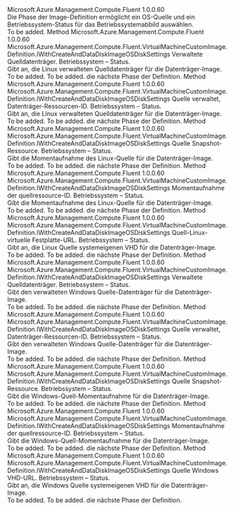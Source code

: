 <Type Name="IWithOSDiskImageSource" FullName="Microsoft.Azure.Management.Compute.Fluent.VirtualMachineCustomImage.Definition.IWithOSDiskImageSource">
  <TypeSignature Language="C#" Value="public interface IWithOSDiskImageSource" />
  <TypeSignature Language="ILAsm" Value=".class public interface auto ansi abstract IWithOSDiskImageSource" />
  <TypeSignature Language="DocId" Value="T:Microsoft.Azure.Management.Compute.Fluent.VirtualMachineCustomImage.Definition.IWithOSDiskImageSource" />
  <TypeSignature Language="VB.NET" Value="Public Interface IWithOSDiskImageSource" />
  <TypeSignature Language="F#" Value="type IWithOSDiskImageSource = interface" />
  <AssemblyInfo>
    <AssemblyName>Microsoft.Azure.Management.Compute.Fluent</AssemblyName>
    <AssemblyVersion>1.0.0.60</AssemblyVersion>
  </AssemblyInfo>
  <Interfaces />
  <Docs>
    <summary>
            Die Phase der Image-Definition ermöglicht ein OS-Quelle und ein Betriebssystem-Status für das Betriebssystemabbild auswählen.
            </summary>
    <remarks>To be added.</remarks>
  </Docs>
  <Members>
    <Member MemberName="WithLinuxFromDisk">
      <MemberSignature Language="C#" Value="public Microsoft.Azure.Management.Compute.Fluent.VirtualMachineCustomImage.Definition.IWithCreateAndDataDiskImageOSDiskSettings WithLinuxFromDisk (Microsoft.Azure.Management.Compute.Fluent.IDisk sourceManagedDisk, Microsoft.Azure.Management.Compute.Fluent.Models.OperatingSystemStateTypes osState);" />
      <MemberSignature Language="ILAsm" Value=".method public hidebysig newslot virtual instance class Microsoft.Azure.Management.Compute.Fluent.VirtualMachineCustomImage.Definition.IWithCreateAndDataDiskImageOSDiskSettings WithLinuxFromDisk(class Microsoft.Azure.Management.Compute.Fluent.IDisk sourceManagedDisk, valuetype Microsoft.Azure.Management.Compute.Fluent.Models.OperatingSystemStateTypes osState) cil managed" />
      <MemberSignature Language="DocId" Value="M:Microsoft.Azure.Management.Compute.Fluent.VirtualMachineCustomImage.Definition.IWithOSDiskImageSource.WithLinuxFromDisk(Microsoft.Azure.Management.Compute.Fluent.IDisk,Microsoft.Azure.Management.Compute.Fluent.Models.OperatingSystemStateTypes)" />
      <MemberSignature Language="VB.NET" Value="Public Function WithLinuxFromDisk (sourceManagedDisk As IDisk, osState As OperatingSystemStateTypes) As IWithCreateAndDataDiskImageOSDiskSettings" />
      <MemberSignature Language="F#" Value="abstract member WithLinuxFromDisk : Microsoft.Azure.Management.Compute.Fluent.IDisk * Microsoft.Azure.Management.Compute.Fluent.Models.OperatingSystemStateTypes -&gt; Microsoft.Azure.Management.Compute.Fluent.VirtualMachineCustomImage.Definition.IWithCreateAndDataDiskImageOSDiskSettings" Usage="iWithOSDiskImageSource.WithLinuxFromDisk (sourceManagedDisk, osState)" />
      <MemberType>Method</MemberType>
      <AssemblyInfo>
        <AssemblyName>Microsoft.Azure.Management.Compute.Fluent</AssemblyName>
        <AssemblyVersion>1.0.0.60</AssemblyVersion>
      </AssemblyInfo>
      <ReturnValue>
        <ReturnType>Microsoft.Azure.Management.Compute.Fluent.VirtualMachineCustomImage.Definition.IWithCreateAndDataDiskImageOSDiskSettings</ReturnType>
      </ReturnValue>
      <Parameters>
        <Parameter Name="sourceManagedDisk" Type="Microsoft.Azure.Management.Compute.Fluent.IDisk" />
        <Parameter Name="osState" Type="Microsoft.Azure.Management.Compute.Fluent.Models.OperatingSystemStateTypes" />
      </Parameters>
      <Docs>
        <param name="sourceManagedDisk">Verwaltete Quelldatenträger.</param>
        <param name="osState">Betriebssystem – Status.</param>
        <summary>
            Gibt an, die Linux verwalteten Quelldatenträger für die Datenträger-Image.
            </summary>
        <returns>To be added.</returns>
        <remarks>To be added.</remarks>
        <return>die nächste Phase der Definition.</return>
      </Docs>
    </Member>
    <Member MemberName="WithLinuxFromDisk">
      <MemberSignature Language="C#" Value="public Microsoft.Azure.Management.Compute.Fluent.VirtualMachineCustomImage.Definition.IWithCreateAndDataDiskImageOSDiskSettings WithLinuxFromDisk (string sourceManagedDiskId, Microsoft.Azure.Management.Compute.Fluent.Models.OperatingSystemStateTypes osState);" />
      <MemberSignature Language="ILAsm" Value=".method public hidebysig newslot virtual instance class Microsoft.Azure.Management.Compute.Fluent.VirtualMachineCustomImage.Definition.IWithCreateAndDataDiskImageOSDiskSettings WithLinuxFromDisk(string sourceManagedDiskId, valuetype Microsoft.Azure.Management.Compute.Fluent.Models.OperatingSystemStateTypes osState) cil managed" />
      <MemberSignature Language="DocId" Value="M:Microsoft.Azure.Management.Compute.Fluent.VirtualMachineCustomImage.Definition.IWithOSDiskImageSource.WithLinuxFromDisk(System.String,Microsoft.Azure.Management.Compute.Fluent.Models.OperatingSystemStateTypes)" />
      <MemberSignature Language="VB.NET" Value="Public Function WithLinuxFromDisk (sourceManagedDiskId As String, osState As OperatingSystemStateTypes) As IWithCreateAndDataDiskImageOSDiskSettings" />
      <MemberSignature Language="F#" Value="abstract member WithLinuxFromDisk : string * Microsoft.Azure.Management.Compute.Fluent.Models.OperatingSystemStateTypes -&gt; Microsoft.Azure.Management.Compute.Fluent.VirtualMachineCustomImage.Definition.IWithCreateAndDataDiskImageOSDiskSettings" Usage="iWithOSDiskImageSource.WithLinuxFromDisk (sourceManagedDiskId, osState)" />
      <MemberType>Method</MemberType>
      <AssemblyInfo>
        <AssemblyName>Microsoft.Azure.Management.Compute.Fluent</AssemblyName>
        <AssemblyVersion>1.0.0.60</AssemblyVersion>
      </AssemblyInfo>
      <ReturnValue>
        <ReturnType>Microsoft.Azure.Management.Compute.Fluent.VirtualMachineCustomImage.Definition.IWithCreateAndDataDiskImageOSDiskSettings</ReturnType>
      </ReturnValue>
      <Parameters>
        <Parameter Name="sourceManagedDiskId" Type="System.String" />
        <Parameter Name="osState" Type="Microsoft.Azure.Management.Compute.Fluent.Models.OperatingSystemStateTypes" />
      </Parameters>
      <Docs>
        <param name="sourceManagedDiskId">Quelle verwaltet, Datenträger-Ressourcen-ID.</param>
        <param name="osState">Betriebssystem – Status.</param>
        <summary>
            Gibt an, die Linux verwalteten Quelldatenträger für die Datenträger-Image.
            </summary>
        <returns>To be added.</returns>
        <remarks>To be added.</remarks>
        <return>die nächste Phase der Definition.</return>
      </Docs>
    </Member>
    <Member MemberName="WithLinuxFromSnapshot">
      <MemberSignature Language="C#" Value="public Microsoft.Azure.Management.Compute.Fluent.VirtualMachineCustomImage.Definition.IWithCreateAndDataDiskImageOSDiskSettings WithLinuxFromSnapshot (Microsoft.Azure.Management.Compute.Fluent.ISnapshot sourceSnapshot, Microsoft.Azure.Management.Compute.Fluent.Models.OperatingSystemStateTypes osState);" />
      <MemberSignature Language="ILAsm" Value=".method public hidebysig newslot virtual instance class Microsoft.Azure.Management.Compute.Fluent.VirtualMachineCustomImage.Definition.IWithCreateAndDataDiskImageOSDiskSettings WithLinuxFromSnapshot(class Microsoft.Azure.Management.Compute.Fluent.ISnapshot sourceSnapshot, valuetype Microsoft.Azure.Management.Compute.Fluent.Models.OperatingSystemStateTypes osState) cil managed" />
      <MemberSignature Language="DocId" Value="M:Microsoft.Azure.Management.Compute.Fluent.VirtualMachineCustomImage.Definition.IWithOSDiskImageSource.WithLinuxFromSnapshot(Microsoft.Azure.Management.Compute.Fluent.ISnapshot,Microsoft.Azure.Management.Compute.Fluent.Models.OperatingSystemStateTypes)" />
      <MemberSignature Language="VB.NET" Value="Public Function WithLinuxFromSnapshot (sourceSnapshot As ISnapshot, osState As OperatingSystemStateTypes) As IWithCreateAndDataDiskImageOSDiskSettings" />
      <MemberSignature Language="F#" Value="abstract member WithLinuxFromSnapshot : Microsoft.Azure.Management.Compute.Fluent.ISnapshot * Microsoft.Azure.Management.Compute.Fluent.Models.OperatingSystemStateTypes -&gt; Microsoft.Azure.Management.Compute.Fluent.VirtualMachineCustomImage.Definition.IWithCreateAndDataDiskImageOSDiskSettings" Usage="iWithOSDiskImageSource.WithLinuxFromSnapshot (sourceSnapshot, osState)" />
      <MemberType>Method</MemberType>
      <AssemblyInfo>
        <AssemblyName>Microsoft.Azure.Management.Compute.Fluent</AssemblyName>
        <AssemblyVersion>1.0.0.60</AssemblyVersion>
      </AssemblyInfo>
      <ReturnValue>
        <ReturnType>Microsoft.Azure.Management.Compute.Fluent.VirtualMachineCustomImage.Definition.IWithCreateAndDataDiskImageOSDiskSettings</ReturnType>
      </ReturnValue>
      <Parameters>
        <Parameter Name="sourceSnapshot" Type="Microsoft.Azure.Management.Compute.Fluent.ISnapshot" />
        <Parameter Name="osState" Type="Microsoft.Azure.Management.Compute.Fluent.Models.OperatingSystemStateTypes" />
      </Parameters>
      <Docs>
        <param name="sourceSnapshot">Quelle Snapshot-Ressource.</param>
        <param name="osState">Betriebssystem – Status.</param>
        <summary>
            Gibt die Momentaufnahme des Linux-Quelle für die Datenträger-Image.
            </summary>
        <returns>To be added.</returns>
        <remarks>To be added.</remarks>
        <return>die nächste Phase der Definition.</return>
      </Docs>
    </Member>
    <Member MemberName="WithLinuxFromSnapshot">
      <MemberSignature Language="C#" Value="public Microsoft.Azure.Management.Compute.Fluent.VirtualMachineCustomImage.Definition.IWithCreateAndDataDiskImageOSDiskSettings WithLinuxFromSnapshot (string sourceSnapshotId, Microsoft.Azure.Management.Compute.Fluent.Models.OperatingSystemStateTypes osState);" />
      <MemberSignature Language="ILAsm" Value=".method public hidebysig newslot virtual instance class Microsoft.Azure.Management.Compute.Fluent.VirtualMachineCustomImage.Definition.IWithCreateAndDataDiskImageOSDiskSettings WithLinuxFromSnapshot(string sourceSnapshotId, valuetype Microsoft.Azure.Management.Compute.Fluent.Models.OperatingSystemStateTypes osState) cil managed" />
      <MemberSignature Language="DocId" Value="M:Microsoft.Azure.Management.Compute.Fluent.VirtualMachineCustomImage.Definition.IWithOSDiskImageSource.WithLinuxFromSnapshot(System.String,Microsoft.Azure.Management.Compute.Fluent.Models.OperatingSystemStateTypes)" />
      <MemberSignature Language="VB.NET" Value="Public Function WithLinuxFromSnapshot (sourceSnapshotId As String, osState As OperatingSystemStateTypes) As IWithCreateAndDataDiskImageOSDiskSettings" />
      <MemberSignature Language="F#" Value="abstract member WithLinuxFromSnapshot : string * Microsoft.Azure.Management.Compute.Fluent.Models.OperatingSystemStateTypes -&gt; Microsoft.Azure.Management.Compute.Fluent.VirtualMachineCustomImage.Definition.IWithCreateAndDataDiskImageOSDiskSettings" Usage="iWithOSDiskImageSource.WithLinuxFromSnapshot (sourceSnapshotId, osState)" />
      <MemberType>Method</MemberType>
      <AssemblyInfo>
        <AssemblyName>Microsoft.Azure.Management.Compute.Fluent</AssemblyName>
        <AssemblyVersion>1.0.0.60</AssemblyVersion>
      </AssemblyInfo>
      <ReturnValue>
        <ReturnType>Microsoft.Azure.Management.Compute.Fluent.VirtualMachineCustomImage.Definition.IWithCreateAndDataDiskImageOSDiskSettings</ReturnType>
      </ReturnValue>
      <Parameters>
        <Parameter Name="sourceSnapshotId" Type="System.String" />
        <Parameter Name="osState" Type="Microsoft.Azure.Management.Compute.Fluent.Models.OperatingSystemStateTypes" />
      </Parameters>
      <Docs>
        <param name="sourceSnapshotId">Momentaufnahme der quellressource-ID.</param>
        <param name="osState">Betriebssystem – Status.</param>
        <summary>
            Gibt die Momentaufnahme des Linux-Quelle für die Datenträger-Image.
            </summary>
        <returns>To be added.</returns>
        <remarks>To be added.</remarks>
        <return>die nächste Phase der Definition.</return>
      </Docs>
    </Member>
    <Member MemberName="WithLinuxFromVhd">
      <MemberSignature Language="C#" Value="public Microsoft.Azure.Management.Compute.Fluent.VirtualMachineCustomImage.Definition.IWithCreateAndDataDiskImageOSDiskSettings WithLinuxFromVhd (string sourceVhdUrl, Microsoft.Azure.Management.Compute.Fluent.Models.OperatingSystemStateTypes osState);" />
      <MemberSignature Language="ILAsm" Value=".method public hidebysig newslot virtual instance class Microsoft.Azure.Management.Compute.Fluent.VirtualMachineCustomImage.Definition.IWithCreateAndDataDiskImageOSDiskSettings WithLinuxFromVhd(string sourceVhdUrl, valuetype Microsoft.Azure.Management.Compute.Fluent.Models.OperatingSystemStateTypes osState) cil managed" />
      <MemberSignature Language="DocId" Value="M:Microsoft.Azure.Management.Compute.Fluent.VirtualMachineCustomImage.Definition.IWithOSDiskImageSource.WithLinuxFromVhd(System.String,Microsoft.Azure.Management.Compute.Fluent.Models.OperatingSystemStateTypes)" />
      <MemberSignature Language="VB.NET" Value="Public Function WithLinuxFromVhd (sourceVhdUrl As String, osState As OperatingSystemStateTypes) As IWithCreateAndDataDiskImageOSDiskSettings" />
      <MemberSignature Language="F#" Value="abstract member WithLinuxFromVhd : string * Microsoft.Azure.Management.Compute.Fluent.Models.OperatingSystemStateTypes -&gt; Microsoft.Azure.Management.Compute.Fluent.VirtualMachineCustomImage.Definition.IWithCreateAndDataDiskImageOSDiskSettings" Usage="iWithOSDiskImageSource.WithLinuxFromVhd (sourceVhdUrl, osState)" />
      <MemberType>Method</MemberType>
      <AssemblyInfo>
        <AssemblyName>Microsoft.Azure.Management.Compute.Fluent</AssemblyName>
        <AssemblyVersion>1.0.0.60</AssemblyVersion>
      </AssemblyInfo>
      <ReturnValue>
        <ReturnType>Microsoft.Azure.Management.Compute.Fluent.VirtualMachineCustomImage.Definition.IWithCreateAndDataDiskImageOSDiskSettings</ReturnType>
      </ReturnValue>
      <Parameters>
        <Parameter Name="sourceVhdUrl" Type="System.String" />
        <Parameter Name="osState" Type="Microsoft.Azure.Management.Compute.Fluent.Models.OperatingSystemStateTypes" />
      </Parameters>
      <Docs>
        <param name="sourceVhdUrl">Quell-Linux-virtuelle Festplatte-URL.</param>
        <param name="osState">Betriebssystem – Status.</param>
        <summary>
            Gibt an, die Linux Quelle systemeigenen VHD für die Datenträger-Image.
            </summary>
        <returns>To be added.</returns>
        <remarks>To be added.</remarks>
        <return>die nächste Phase der Definition.</return>
      </Docs>
    </Member>
    <Member MemberName="WithWindowsFromDisk">
      <MemberSignature Language="C#" Value="public Microsoft.Azure.Management.Compute.Fluent.VirtualMachineCustomImage.Definition.IWithCreateAndDataDiskImageOSDiskSettings WithWindowsFromDisk (Microsoft.Azure.Management.Compute.Fluent.IDisk sourceManagedDisk, Microsoft.Azure.Management.Compute.Fluent.Models.OperatingSystemStateTypes osState);" />
      <MemberSignature Language="ILAsm" Value=".method public hidebysig newslot virtual instance class Microsoft.Azure.Management.Compute.Fluent.VirtualMachineCustomImage.Definition.IWithCreateAndDataDiskImageOSDiskSettings WithWindowsFromDisk(class Microsoft.Azure.Management.Compute.Fluent.IDisk sourceManagedDisk, valuetype Microsoft.Azure.Management.Compute.Fluent.Models.OperatingSystemStateTypes osState) cil managed" />
      <MemberSignature Language="DocId" Value="M:Microsoft.Azure.Management.Compute.Fluent.VirtualMachineCustomImage.Definition.IWithOSDiskImageSource.WithWindowsFromDisk(Microsoft.Azure.Management.Compute.Fluent.IDisk,Microsoft.Azure.Management.Compute.Fluent.Models.OperatingSystemStateTypes)" />
      <MemberSignature Language="VB.NET" Value="Public Function WithWindowsFromDisk (sourceManagedDisk As IDisk, osState As OperatingSystemStateTypes) As IWithCreateAndDataDiskImageOSDiskSettings" />
      <MemberSignature Language="F#" Value="abstract member WithWindowsFromDisk : Microsoft.Azure.Management.Compute.Fluent.IDisk * Microsoft.Azure.Management.Compute.Fluent.Models.OperatingSystemStateTypes -&gt; Microsoft.Azure.Management.Compute.Fluent.VirtualMachineCustomImage.Definition.IWithCreateAndDataDiskImageOSDiskSettings" Usage="iWithOSDiskImageSource.WithWindowsFromDisk (sourceManagedDisk, osState)" />
      <MemberType>Method</MemberType>
      <AssemblyInfo>
        <AssemblyName>Microsoft.Azure.Management.Compute.Fluent</AssemblyName>
        <AssemblyVersion>1.0.0.60</AssemblyVersion>
      </AssemblyInfo>
      <ReturnValue>
        <ReturnType>Microsoft.Azure.Management.Compute.Fluent.VirtualMachineCustomImage.Definition.IWithCreateAndDataDiskImageOSDiskSettings</ReturnType>
      </ReturnValue>
      <Parameters>
        <Parameter Name="sourceManagedDisk" Type="Microsoft.Azure.Management.Compute.Fluent.IDisk" />
        <Parameter Name="osState" Type="Microsoft.Azure.Management.Compute.Fluent.Models.OperatingSystemStateTypes" />
      </Parameters>
      <Docs>
        <param name="sourceManagedDisk">Verwaltete Quelldatenträger.</param>
        <param name="osState">Betriebssystem – Status.</param>
        <summary>
            Gibt den verwalteten Windows Quelle-Datenträger für die Datenträger-Image.
            </summary>
        <returns>To be added.</returns>
        <remarks>To be added.</remarks>
        <return>die nächste Phase der Definition.</return>
      </Docs>
    </Member>
    <Member MemberName="WithWindowsFromDisk">
      <MemberSignature Language="C#" Value="public Microsoft.Azure.Management.Compute.Fluent.VirtualMachineCustomImage.Definition.IWithCreateAndDataDiskImageOSDiskSettings WithWindowsFromDisk (string sourceManagedDiskId, Microsoft.Azure.Management.Compute.Fluent.Models.OperatingSystemStateTypes osState);" />
      <MemberSignature Language="ILAsm" Value=".method public hidebysig newslot virtual instance class Microsoft.Azure.Management.Compute.Fluent.VirtualMachineCustomImage.Definition.IWithCreateAndDataDiskImageOSDiskSettings WithWindowsFromDisk(string sourceManagedDiskId, valuetype Microsoft.Azure.Management.Compute.Fluent.Models.OperatingSystemStateTypes osState) cil managed" />
      <MemberSignature Language="DocId" Value="M:Microsoft.Azure.Management.Compute.Fluent.VirtualMachineCustomImage.Definition.IWithOSDiskImageSource.WithWindowsFromDisk(System.String,Microsoft.Azure.Management.Compute.Fluent.Models.OperatingSystemStateTypes)" />
      <MemberSignature Language="VB.NET" Value="Public Function WithWindowsFromDisk (sourceManagedDiskId As String, osState As OperatingSystemStateTypes) As IWithCreateAndDataDiskImageOSDiskSettings" />
      <MemberSignature Language="F#" Value="abstract member WithWindowsFromDisk : string * Microsoft.Azure.Management.Compute.Fluent.Models.OperatingSystemStateTypes -&gt; Microsoft.Azure.Management.Compute.Fluent.VirtualMachineCustomImage.Definition.IWithCreateAndDataDiskImageOSDiskSettings" Usage="iWithOSDiskImageSource.WithWindowsFromDisk (sourceManagedDiskId, osState)" />
      <MemberType>Method</MemberType>
      <AssemblyInfo>
        <AssemblyName>Microsoft.Azure.Management.Compute.Fluent</AssemblyName>
        <AssemblyVersion>1.0.0.60</AssemblyVersion>
      </AssemblyInfo>
      <ReturnValue>
        <ReturnType>Microsoft.Azure.Management.Compute.Fluent.VirtualMachineCustomImage.Definition.IWithCreateAndDataDiskImageOSDiskSettings</ReturnType>
      </ReturnValue>
      <Parameters>
        <Parameter Name="sourceManagedDiskId" Type="System.String" />
        <Parameter Name="osState" Type="Microsoft.Azure.Management.Compute.Fluent.Models.OperatingSystemStateTypes" />
      </Parameters>
      <Docs>
        <param name="sourceManagedDiskId">Quelle verwaltet, Datenträger-Ressourcen-ID.</param>
        <param name="osState">Betriebssystem – Status.</param>
        <summary>
            Gibt den verwalteten Windows Quelle-Datenträger für die Datenträger-Image.
            </summary>
        <returns>To be added.</returns>
        <remarks>To be added.</remarks>
        <return>die nächste Phase der Definition.</return>
      </Docs>
    </Member>
    <Member MemberName="WithWindowsFromSnapshot">
      <MemberSignature Language="C#" Value="public Microsoft.Azure.Management.Compute.Fluent.VirtualMachineCustomImage.Definition.IWithCreateAndDataDiskImageOSDiskSettings WithWindowsFromSnapshot (Microsoft.Azure.Management.Compute.Fluent.ISnapshot sourceSnapshot, Microsoft.Azure.Management.Compute.Fluent.Models.OperatingSystemStateTypes osState);" />
      <MemberSignature Language="ILAsm" Value=".method public hidebysig newslot virtual instance class Microsoft.Azure.Management.Compute.Fluent.VirtualMachineCustomImage.Definition.IWithCreateAndDataDiskImageOSDiskSettings WithWindowsFromSnapshot(class Microsoft.Azure.Management.Compute.Fluent.ISnapshot sourceSnapshot, valuetype Microsoft.Azure.Management.Compute.Fluent.Models.OperatingSystemStateTypes osState) cil managed" />
      <MemberSignature Language="DocId" Value="M:Microsoft.Azure.Management.Compute.Fluent.VirtualMachineCustomImage.Definition.IWithOSDiskImageSource.WithWindowsFromSnapshot(Microsoft.Azure.Management.Compute.Fluent.ISnapshot,Microsoft.Azure.Management.Compute.Fluent.Models.OperatingSystemStateTypes)" />
      <MemberSignature Language="VB.NET" Value="Public Function WithWindowsFromSnapshot (sourceSnapshot As ISnapshot, osState As OperatingSystemStateTypes) As IWithCreateAndDataDiskImageOSDiskSettings" />
      <MemberSignature Language="F#" Value="abstract member WithWindowsFromSnapshot : Microsoft.Azure.Management.Compute.Fluent.ISnapshot * Microsoft.Azure.Management.Compute.Fluent.Models.OperatingSystemStateTypes -&gt; Microsoft.Azure.Management.Compute.Fluent.VirtualMachineCustomImage.Definition.IWithCreateAndDataDiskImageOSDiskSettings" Usage="iWithOSDiskImageSource.WithWindowsFromSnapshot (sourceSnapshot, osState)" />
      <MemberType>Method</MemberType>
      <AssemblyInfo>
        <AssemblyName>Microsoft.Azure.Management.Compute.Fluent</AssemblyName>
        <AssemblyVersion>1.0.0.60</AssemblyVersion>
      </AssemblyInfo>
      <ReturnValue>
        <ReturnType>Microsoft.Azure.Management.Compute.Fluent.VirtualMachineCustomImage.Definition.IWithCreateAndDataDiskImageOSDiskSettings</ReturnType>
      </ReturnValue>
      <Parameters>
        <Parameter Name="sourceSnapshot" Type="Microsoft.Azure.Management.Compute.Fluent.ISnapshot" />
        <Parameter Name="osState" Type="Microsoft.Azure.Management.Compute.Fluent.Models.OperatingSystemStateTypes" />
      </Parameters>
      <Docs>
        <param name="sourceSnapshot">Quelle Snapshot-Ressource.</param>
        <param name="osState">Betriebssystem – Status.</param>
        <summary>
            Gibt die Windows-Quell-Momentaufnahme für die Datenträger-Image.
            </summary>
        <returns>To be added.</returns>
        <remarks>To be added.</remarks>
        <return>die nächste Phase der Definition.</return>
      </Docs>
    </Member>
    <Member MemberName="WithWindowsFromSnapshot">
      <MemberSignature Language="C#" Value="public Microsoft.Azure.Management.Compute.Fluent.VirtualMachineCustomImage.Definition.IWithCreateAndDataDiskImageOSDiskSettings WithWindowsFromSnapshot (string sourceSnapshotId, Microsoft.Azure.Management.Compute.Fluent.Models.OperatingSystemStateTypes osState);" />
      <MemberSignature Language="ILAsm" Value=".method public hidebysig newslot virtual instance class Microsoft.Azure.Management.Compute.Fluent.VirtualMachineCustomImage.Definition.IWithCreateAndDataDiskImageOSDiskSettings WithWindowsFromSnapshot(string sourceSnapshotId, valuetype Microsoft.Azure.Management.Compute.Fluent.Models.OperatingSystemStateTypes osState) cil managed" />
      <MemberSignature Language="DocId" Value="M:Microsoft.Azure.Management.Compute.Fluent.VirtualMachineCustomImage.Definition.IWithOSDiskImageSource.WithWindowsFromSnapshot(System.String,Microsoft.Azure.Management.Compute.Fluent.Models.OperatingSystemStateTypes)" />
      <MemberSignature Language="VB.NET" Value="Public Function WithWindowsFromSnapshot (sourceSnapshotId As String, osState As OperatingSystemStateTypes) As IWithCreateAndDataDiskImageOSDiskSettings" />
      <MemberSignature Language="F#" Value="abstract member WithWindowsFromSnapshot : string * Microsoft.Azure.Management.Compute.Fluent.Models.OperatingSystemStateTypes -&gt; Microsoft.Azure.Management.Compute.Fluent.VirtualMachineCustomImage.Definition.IWithCreateAndDataDiskImageOSDiskSettings" Usage="iWithOSDiskImageSource.WithWindowsFromSnapshot (sourceSnapshotId, osState)" />
      <MemberType>Method</MemberType>
      <AssemblyInfo>
        <AssemblyName>Microsoft.Azure.Management.Compute.Fluent</AssemblyName>
        <AssemblyVersion>1.0.0.60</AssemblyVersion>
      </AssemblyInfo>
      <ReturnValue>
        <ReturnType>Microsoft.Azure.Management.Compute.Fluent.VirtualMachineCustomImage.Definition.IWithCreateAndDataDiskImageOSDiskSettings</ReturnType>
      </ReturnValue>
      <Parameters>
        <Parameter Name="sourceSnapshotId" Type="System.String" />
        <Parameter Name="osState" Type="Microsoft.Azure.Management.Compute.Fluent.Models.OperatingSystemStateTypes" />
      </Parameters>
      <Docs>
        <param name="sourceSnapshotId">Momentaufnahme der quellressource-ID.</param>
        <param name="osState">Betriebssystem – Status.</param>
        <summary>
            Gibt die Windows-Quell-Momentaufnahme für die Datenträger-Image.
            </summary>
        <returns>To be added.</returns>
        <remarks>To be added.</remarks>
        <return>die nächste Phase der Definition.</return>
      </Docs>
    </Member>
    <Member MemberName="WithWindowsFromVhd">
      <MemberSignature Language="C#" Value="public Microsoft.Azure.Management.Compute.Fluent.VirtualMachineCustomImage.Definition.IWithCreateAndDataDiskImageOSDiskSettings WithWindowsFromVhd (string sourceVhdUrl, Microsoft.Azure.Management.Compute.Fluent.Models.OperatingSystemStateTypes osState);" />
      <MemberSignature Language="ILAsm" Value=".method public hidebysig newslot virtual instance class Microsoft.Azure.Management.Compute.Fluent.VirtualMachineCustomImage.Definition.IWithCreateAndDataDiskImageOSDiskSettings WithWindowsFromVhd(string sourceVhdUrl, valuetype Microsoft.Azure.Management.Compute.Fluent.Models.OperatingSystemStateTypes osState) cil managed" />
      <MemberSignature Language="DocId" Value="M:Microsoft.Azure.Management.Compute.Fluent.VirtualMachineCustomImage.Definition.IWithOSDiskImageSource.WithWindowsFromVhd(System.String,Microsoft.Azure.Management.Compute.Fluent.Models.OperatingSystemStateTypes)" />
      <MemberSignature Language="VB.NET" Value="Public Function WithWindowsFromVhd (sourceVhdUrl As String, osState As OperatingSystemStateTypes) As IWithCreateAndDataDiskImageOSDiskSettings" />
      <MemberSignature Language="F#" Value="abstract member WithWindowsFromVhd : string * Microsoft.Azure.Management.Compute.Fluent.Models.OperatingSystemStateTypes -&gt; Microsoft.Azure.Management.Compute.Fluent.VirtualMachineCustomImage.Definition.IWithCreateAndDataDiskImageOSDiskSettings" Usage="iWithOSDiskImageSource.WithWindowsFromVhd (sourceVhdUrl, osState)" />
      <MemberType>Method</MemberType>
      <AssemblyInfo>
        <AssemblyName>Microsoft.Azure.Management.Compute.Fluent</AssemblyName>
        <AssemblyVersion>1.0.0.60</AssemblyVersion>
      </AssemblyInfo>
      <ReturnValue>
        <ReturnType>Microsoft.Azure.Management.Compute.Fluent.VirtualMachineCustomImage.Definition.IWithCreateAndDataDiskImageOSDiskSettings</ReturnType>
      </ReturnValue>
      <Parameters>
        <Parameter Name="sourceVhdUrl" Type="System.String" />
        <Parameter Name="osState" Type="Microsoft.Azure.Management.Compute.Fluent.Models.OperatingSystemStateTypes" />
      </Parameters>
      <Docs>
        <param name="sourceVhdUrl">Quelle Windows VHD-URL.</param>
        <param name="osState">Betriebssystem – Status.</param>
        <summary>
            Gibt an, die Windows Quelle systemeigenen VHD für die Datenträger-Image.
            </summary>
        <returns>To be added.</returns>
        <remarks>To be added.</remarks>
        <return>die nächste Phase der Definition.</return>
      </Docs>
    </Member>
  </Members>
</Type>